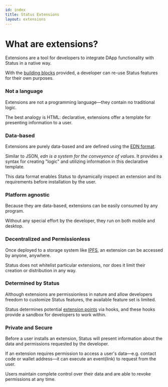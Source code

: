 ```yaml
---
id: index
title: Status Extensions
layout: extensions
---
```


# What are extensions?

Extensions are a tool for developers to integrate DApp functionality with Status in a native way.

With the [building blocks](https://status.im/extensions/key_concepts.html) provided, a developer can re-use Status features for their own purposes. 

### Not a language

Extensions are not a programming language—they contain no traditional logic.

The best analogy is HTML: declarative, extensions offer a template for presenting  information to a user.

### Data-based

Extensions are purely data-based and are defined using the [EDN format](https://github.com/edn-format/edn).

Similar to JSON, _edn is a system for the conveyence of values_. It provides a syntax for creating "logic" and utilizing information in this declarative template. 

This data format enables Status to dynamically inspect an extension and its requirements before installation by the user. 

### Platform agnostic

Because they are data-based, extensions can be easily consumed by any program. 

Without any special effort by the developer, they run on both mobile and desktop.

### Decentralized and Permissionless

Once deployed to a storage system like [IPFS](https://ipfs.io/), an extension can be accessed by anyone, anywhere.

Status does not whitelist particular extensions, nor does it limit their creation or distribution in any way.


### Determined by Status

Although extensions are permissionless in nature and allow developers freedom to customize Status features, the available feature set is limited.

Status determines potential [extension points](https://status.im/extensions/extension_types.html) via hooks, and these hooks provide a sandbox for developers to work within.


### Private and Secure

Before a user installs an extension, Status will present information about the data and permissions requested by the developer.

If an extension requires permission to access a user's data—e.g. contact code or wallet address—it can execute an event(link) to request from the user.

Users maintain complete control over their data and are able to revoke permissions at any time.



